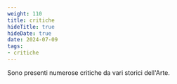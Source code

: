 ```yaml
---
weight: 110
title: critiche
hideTitle: true
hideDate: true
date: 2024-07-09
tags: 
- critiche
---
```

Sono presenti numerose critiche da vari storici dell'Arte.

